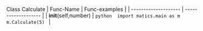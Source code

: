 Class Calculate 
| Func-Name |  Func-examples |
| -------------------- | ------------------- |
| __init__(self,number) | ```python 
import matics.main as m  m.Calculate(5) ``` |
 
